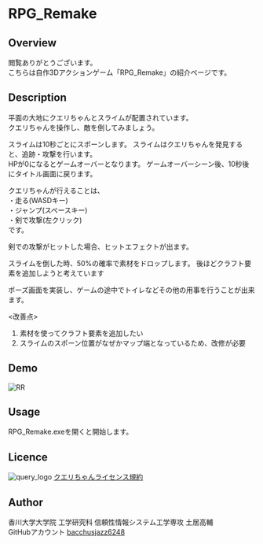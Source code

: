 # RPG_Remake

## Overview
閲覧ありがとうございます。  
こちらは自作3Dアクションゲーム「RPG_Remake」の紹介ページです。  

## Description
平面の大地にクエリちゃんとスライムが配置されています。  
クエリちゃんを操作し、敵を倒してみましょう。  

スライムは10秒ごとにスポーンします。
スライムはクエリちゃんを発見すると、追跡・攻撃を行います。  
HPが0になるとゲームオーバーとなります。
ゲームオーバーシーン後、10秒後にタイトル画面に戻ります。  

クエリちゃんが行えることは、  
・走る(WASDキー)  
・ジャンプ(スペースキー)    
・剣で攻撃(左クリック)  
です。  

剣での攻撃がヒットした場合、ヒットエフェクトが出ます。  

スライムを倒した時、50%の確率で素材をドロップします。
後ほどクラフト要素を追加しようと考えています  

ポーズ画面を実装し、ゲームの途中でトイレなどその他の用事を行うことが出来ます。  

<改善点>
1. 素材を使ってクラフト要素を追加したい
2. スライムのスポーン位置がなぜかマップ端となっているため、改修が必要
## Demo
![RR](https://user-images.githubusercontent.com/59596135/75279438-f63b5b80-584e-11ea-97d4-d7fbf193f103.PNG)
## Usage
RPG_Remake.exeを開くと開始します。
## Licence
![query_logo](https://user-images.githubusercontent.com/59596135/75279657-46b2b900-584f-11ea-915d-820f5aed01b0.png)
[クエリちゃんライセンス規約](http://query-chan.com/download//)

## Author  
香川大学大学院 工学研究科 信頼性情報システム工学専攻 土居高輔  
GitHubアカウント [bacchusjazz6248](https://github.com/bacchusjazz6248)
